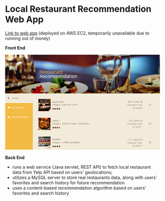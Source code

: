 # Local Restaurant Recommendation Web App

[Link to web app](http://18.218.232.99:8080/Titan/#) (deployed on AWS EC2, temporarily unavailable due to running out of money)



**Front End**

![screenshot](screenshot.png)



**Back End**

- runs a web service (Java servlet, REST API) to fetch local restaurant data from Yelp API based on users' geolocations; 
- utilizes a MySQL server to store real restaurants data, along with users' favorites and search history for future recommendation
- uses a content-based recommendation algorithm based on users’
  favorites and search history



